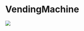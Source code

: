 # VendingMachine

<img src="https://github.com/anisha-04/IOS-Development/blob/main/GIF/Vending.PNG" />
